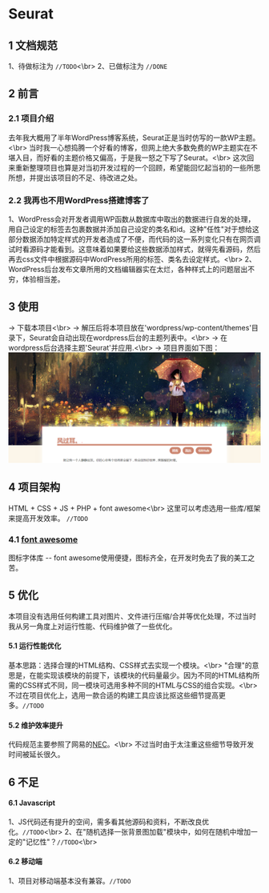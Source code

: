 # Seurat
## 1 文档规范
1、待做标注为 `//TODO`<\br>
2、已做标注为 `//DONE`
## 2 前言
### 2.1 项目介绍
去年我大概用了半年WordPress博客系统，Seurat正是当时仿写的一款WP主题。<\br>
当时我一心想捣腾一个好看的博客，但网上绝大多数免费的WP主题实在不堪入目，而好看的主题价格又偏高，于是我一怒之下写了Seurat。<\br>
这次回来重新整理项目也算是对当初开发过程的一个回顾，希望能回忆起当初的一些所思所想，并提出该项目的不足、待改进之处。
### 2.2 我再也不用WordPress搭建博客了
1、WordPress会对开发者调用WP函数从数据库中取出的数据进行自发的处理，用自己设定的标签去包裹数据并添加自己设定的类名和id。这种"任性"对于想给这部分数据添加特定样式的开发者造成了不便，而代码的这一系列变化只有在网页调试时看源码才能看到。这意味着如果要给这些数据添加样式，就得先看源码，然后再去css文件中根据源码中WordPress所用的标签、类名去设定样式。<\br>
2、WordPress后台发布文章所用的文档编辑器实在太烂，各种样式上的问题层出不穷，体验相当差。
## 3 使用
-> 下载本项目<\br>
-> 解压后将本项目放在'wordpress/wp-content/themes'目录下，Seurat会自动出现在wordpress后台的主题列表中。<\br>
-> 在wordpress后台选择主题'Seurat'并应用.<\br>
-> 项目界面如下图：
   ![screenshot](screenshot.jpg)
## 4 项目架构
HTML + CSS + JS + PHP + font awesome<\br>
这里可以考虑选用一些库/框架来提高开发效率。			`//TODO`
### 4.1 [font awesome](http://www.bootcss.com/p/font-awesome/)
图标字体库 -- font awesome使用便捷，图标齐全，在开发时免去了我的美工之苦。
## 5 优化
本项目没有选用任何构建工具对图片、文件进行压缩/合并等优化处理，不过当时我从另一角度上对运行性能、代码维护做了一些优化。
#### 5.1 运行性能优化
基本思路：选择合理的HTML结构、CSS样式去实现一个模块。<\br>
"合理"的意思是，在能实现该模块的前提下，该模块的代码量最少。因为不同的HTML结构所需的CSS样式不同，同一模块可选用多种不同的HTML与CSS的组合实现。<\br>
不过在项目优化上，选用一款合适的构建工具应该比抠这些细节提高更多。`//TODO`
#### 5.2 维护效率提升
代码规范主要参照了网易的[NEC](http://nec.netease.com/)。<\br>
不过当时由于太注重这些细节导致开发时间被延长很久。
## 6 不足
#### 6.1 Javascript
1、JS代码还有提升的空间，需多看其他源码和资料，不断改良优化。`//TODO`<\br>
2、在"随机选择一张背景图加载"模块中，如何在随机中增加一定的"记忆性"？`//TODO`<\br>
#### 6.2 移动端
1、项目对移动端基本没有兼容。`//TODO`

